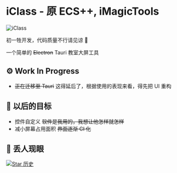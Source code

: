 # iClass - 原 ECS++, iMagicTools

![iClass](https://pic.imgdd.cc/item/67e3fa87218de299ca987621.png)

初一牲开发，代码质量不行请见谅 🌹

一个简单的 ~~Electron~~ Tauri 教室大屏工具

## ⚙ Work In Progress
- ~~正在迁移至 Tauri~~ 这得延后了，根据使用的表现来看，得先把 UI 重构

## 📝 以后的目标

- 控件自定义 ~~软件是我用的，我想让他怎样就怎样~~
- 减小屏幕占用面积 ~~界面逐渐 CI 化~~

## 🤣 丢人现眼

[![Star 历史](https://starchart.cc/gpuawa/iClass.svg?variant=adaptive)](https://starchart.cc/gpuawa/iClass)

